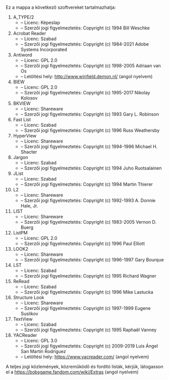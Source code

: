 ﻿Ez a mappa a következő szoftvereket tartalmazhatja:

1. A_TYPE/2
   - – Licenc: Képeslap
   - – Szerzői jogi figyelmeztetés: Copyright (c) 1994 Bill Weschke
2. Acrobat Reader
   - – Licenc: Szabad
   - – Szerzői jogi figyelmeztetés: Copyright (c) 1984-2021 Adobe Systems Incorporated
3. Antiword
   - – Licenc: GPL 2.0
   - – Szerzői jogi figyelmeztetés: Copyright (c) 1998-2005 Adriaan van Os
   - – Letöltési hely: http://www.winfield.demon.nl/ (angol nyelvem)
4. BIEW
   - – Licenc: GPL 2.0
   - – Szerzői jogi figyelmeztetés: Copyright (c) 1995-2017 Nikolay Kolosov
5. BKVIEW
   - – Licenc: Shareware
   - – Szerzői jogi figyelmeztetés: Copyright (c) 1993 Gary L. Robinson
6. Fast List
   - – Licenc: Szabad
   - – Szerzői jogi figyelmeztetés: Copyright (c) 1996 Russ Weathersby
7. HyperView
   - – Licenc: Shareware
   - – Szerzői jogi figyelmeztetés: Copyright (c) 1994-1996 Michael H. Shacter
8. Jargon
   - – Licenc: Szabad
   - – Szerzői jogi figyelmeztetés: Copyright (c) 1994 Juho Ruotsalainen
9. JList
   - – Licenc: Szabad
   - – Szerzői jogi figyelmeztetés: Copyright (c) 1994 Martin Thierer
10. L2
    - – Licenc: Shareware
    - – Szerzői jogi figyelmeztetés: Copyright (c) 1992-1993 A. Donnie Hale, Jr.
11. LIST
    - – Licenc: Shareware
    - – Szerzői jogi figyelmeztetés: Copyright (c) 1983-2005 Vernon D. Buerg
12. ListPM
    - – Licenc: GPL 2.0
    - – Szerzői jogi figyelmeztetés: Copyright (c) 1996 Paul Elliott
13. LOOK2
    - – Licenc: Shareware
    - – Szerzői jogi figyelmeztetés: Copyright (c) 1996-1997 Gary Bourque
14. LST
    - – Licenc: Szabad
    - – Szerzői jogi figyelmeztetés: Copyright (c) 1995 Richard Wagner
15. ReRead
    - – Licenc: Szabad
    - – Szerzői jogi figyelmeztetés: Copyright (c) 1996 Mike Lastucka
16. Structure Look
    - – Licenc: Shareware
    - – Szerzői jogi figyelmeztetés: Copyright (c) 1997-1999 Eugene Suslikov
17. TextView
    - – Licenc: Szabad
    - – Szerzői jogi figyelmeztetés: Copyright (c) 1995 Raphaël Vanney
18. YACReader
    - – Licenc: GPL 3.0
    - – Szerzői jogi figyelmeztetés: Copyright (c) 2009-2019 Luis Ángel San Martín Rodríguez
    - – Letöltési hely: https://www.yacreader.com/ (angol nyelvem)

A teljes jogi közlemények, közreműködő és fordító listák, kérjük, látogasson el a https://bobsgame.fandom.com/wiki/Extras (angol nyelvem)
